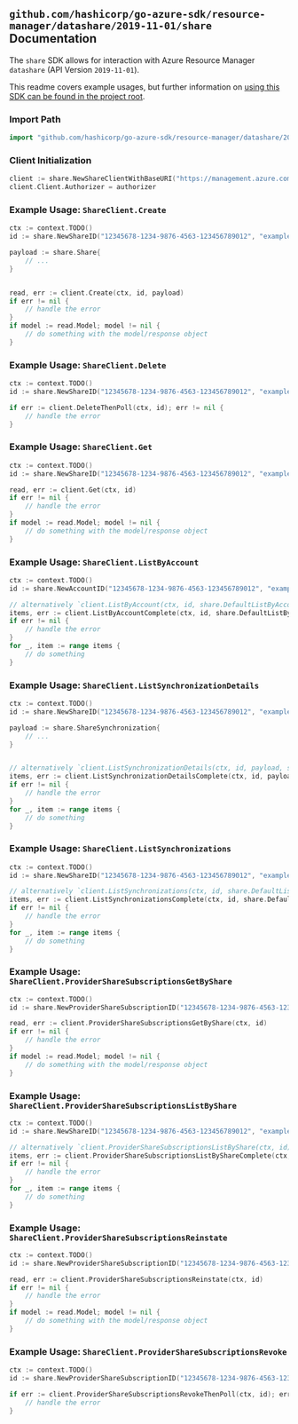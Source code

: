 
## `github.com/hashicorp/go-azure-sdk/resource-manager/datashare/2019-11-01/share` Documentation

The `share` SDK allows for interaction with Azure Resource Manager `datashare` (API Version `2019-11-01`).

This readme covers example usages, but further information on [using this SDK can be found in the project root](https://github.com/hashicorp/go-azure-sdk/tree/main/docs).

### Import Path

```go
import "github.com/hashicorp/go-azure-sdk/resource-manager/datashare/2019-11-01/share"
```


### Client Initialization

```go
client := share.NewShareClientWithBaseURI("https://management.azure.com")
client.Client.Authorizer = authorizer
```


### Example Usage: `ShareClient.Create`

```go
ctx := context.TODO()
id := share.NewShareID("12345678-1234-9876-4563-123456789012", "example-resource-group", "accountValue", "shareValue")

payload := share.Share{
	// ...
}


read, err := client.Create(ctx, id, payload)
if err != nil {
	// handle the error
}
if model := read.Model; model != nil {
	// do something with the model/response object
}
```


### Example Usage: `ShareClient.Delete`

```go
ctx := context.TODO()
id := share.NewShareID("12345678-1234-9876-4563-123456789012", "example-resource-group", "accountValue", "shareValue")

if err := client.DeleteThenPoll(ctx, id); err != nil {
	// handle the error
}
```


### Example Usage: `ShareClient.Get`

```go
ctx := context.TODO()
id := share.NewShareID("12345678-1234-9876-4563-123456789012", "example-resource-group", "accountValue", "shareValue")

read, err := client.Get(ctx, id)
if err != nil {
	// handle the error
}
if model := read.Model; model != nil {
	// do something with the model/response object
}
```


### Example Usage: `ShareClient.ListByAccount`

```go
ctx := context.TODO()
id := share.NewAccountID("12345678-1234-9876-4563-123456789012", "example-resource-group", "accountValue")

// alternatively `client.ListByAccount(ctx, id, share.DefaultListByAccountOperationOptions())` can be used to do batched pagination
items, err := client.ListByAccountComplete(ctx, id, share.DefaultListByAccountOperationOptions())
if err != nil {
	// handle the error
}
for _, item := range items {
	// do something
}
```


### Example Usage: `ShareClient.ListSynchronizationDetails`

```go
ctx := context.TODO()
id := share.NewShareID("12345678-1234-9876-4563-123456789012", "example-resource-group", "accountValue", "shareValue")

payload := share.ShareSynchronization{
	// ...
}


// alternatively `client.ListSynchronizationDetails(ctx, id, payload, share.DefaultListSynchronizationDetailsOperationOptions())` can be used to do batched pagination
items, err := client.ListSynchronizationDetailsComplete(ctx, id, payload, share.DefaultListSynchronizationDetailsOperationOptions())
if err != nil {
	// handle the error
}
for _, item := range items {
	// do something
}
```


### Example Usage: `ShareClient.ListSynchronizations`

```go
ctx := context.TODO()
id := share.NewShareID("12345678-1234-9876-4563-123456789012", "example-resource-group", "accountValue", "shareValue")

// alternatively `client.ListSynchronizations(ctx, id, share.DefaultListSynchronizationsOperationOptions())` can be used to do batched pagination
items, err := client.ListSynchronizationsComplete(ctx, id, share.DefaultListSynchronizationsOperationOptions())
if err != nil {
	// handle the error
}
for _, item := range items {
	// do something
}
```


### Example Usage: `ShareClient.ProviderShareSubscriptionsGetByShare`

```go
ctx := context.TODO()
id := share.NewProviderShareSubscriptionID("12345678-1234-9876-4563-123456789012", "example-resource-group", "accountValue", "shareValue", "providerShareSubscriptionIdValue")

read, err := client.ProviderShareSubscriptionsGetByShare(ctx, id)
if err != nil {
	// handle the error
}
if model := read.Model; model != nil {
	// do something with the model/response object
}
```


### Example Usage: `ShareClient.ProviderShareSubscriptionsListByShare`

```go
ctx := context.TODO()
id := share.NewShareID("12345678-1234-9876-4563-123456789012", "example-resource-group", "accountValue", "shareValue")

// alternatively `client.ProviderShareSubscriptionsListByShare(ctx, id)` can be used to do batched pagination
items, err := client.ProviderShareSubscriptionsListByShareComplete(ctx, id)
if err != nil {
	// handle the error
}
for _, item := range items {
	// do something
}
```


### Example Usage: `ShareClient.ProviderShareSubscriptionsReinstate`

```go
ctx := context.TODO()
id := share.NewProviderShareSubscriptionID("12345678-1234-9876-4563-123456789012", "example-resource-group", "accountValue", "shareValue", "providerShareSubscriptionIdValue")

read, err := client.ProviderShareSubscriptionsReinstate(ctx, id)
if err != nil {
	// handle the error
}
if model := read.Model; model != nil {
	// do something with the model/response object
}
```


### Example Usage: `ShareClient.ProviderShareSubscriptionsRevoke`

```go
ctx := context.TODO()
id := share.NewProviderShareSubscriptionID("12345678-1234-9876-4563-123456789012", "example-resource-group", "accountValue", "shareValue", "providerShareSubscriptionIdValue")

if err := client.ProviderShareSubscriptionsRevokeThenPoll(ctx, id); err != nil {
	// handle the error
}
```
